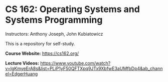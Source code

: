 # CS 162: Operating Systems and Systems Programming

Instructors: Anthony Joseph, John Kubiatowicz

This is a repository for self-study.

**Course Website:** https://cs162.org/

**Lecture Videos:** https://www.youtube.com/watch?v=lgKmyeErA8s&list=PLiP1yF50QFTXpq9JTx9XbfwE3aUMfbDp4&ab_channel=EdgerHuang


